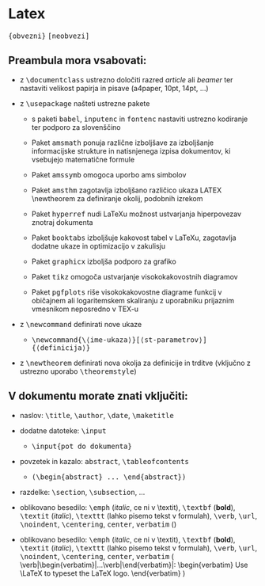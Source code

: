 # Latex

<kbd>{obvezni}</kbd>
<kbd>[neobvezi]</kbd>

## Preambula mora vsabovati:

* z <kbd>\documentclass</kbd> ustrezno določiti razred *article* ali *beamer* ter nastaviti velikost papirja in pisave (a4paper, 10pt, 14pt, …)

* z <kbd>\usepackage</kbd> našteti ustrezne pakete

    * s paketi <kbd>babel</kbd>, <kbd>inputenc</kbd> in <kbd>fontenc</kbd> nastaviti ustrezno kodiranje ter podporo za slovenščino

    * Paket <kbd>amsmath</kbd> ponuja različne izboljšave za izboljšanje informacijske strukture in natisnjenega izpisa dokumentov, ki vsebujejo matematične formule

    * Paket <kbd>amssymb</kbd> omogoca uporbo ams simbolov
    
    * Paket <kbd>amsthm</kbd> zagotavlja izboljšano različico ukaza LATEX \newtheorem za definiranje okolij, podobnih izrekom

    * Paket <kbd>hyperref</kbd> nudi LaTeXu možnost ustvarjanja hiperpovezav znotraj dokumenta

    * Paket <kbd>booktabs</kbd> izboljšuje kakovost tabel v LaTeXu, zagotavlja dodatne ukaze in optimizacijo v zakulisju

    * Paket <kbd>graphicx</kbd> izboljša podporo za grafiko

    * Paket <kbd>tikz</kbd> omogoča ustvarjanje visokokakovostnih diagramov

    * Paket <kbd>pgfplots</kbd> riše visokokakovostne diagrame funkcij v običajnem ali logaritemskem skaliranju z uporabniku prijaznim vmesnikom neposredno v TEX-u

* z <kbd>\newcommand</kbd> definirati nove ukaze
    * <kbd>\newcommand{\⟨ime-ukaza⟩}[⟨st-parametrov⟩]{⟨definicija⟩}</kbd>

* z <kbd>\newtheorem</kbd> definirati nova okolja za definicije in trditve (vključno z ustrezno uporabo <kbd>\theoremstyle</kbd>)

## V dokumentu morate znati vključiti:

* naslov: <kbd>\title</kbd>, <kbd>\author</kbd>, <kbd>\date</kbd>, <kbd>\maketitle</kbd>

* dodatne datoteke: <kbd>\input</kbd>
    * <kbd>\input{pot do dokumenta}</kbd>

* povzetek in kazalo: <kbd>abstract</kbd>, <kbd>\tableofcontents</kbd>
    * <kbd>(\begin{abstract} ... \end{abstract})</kbd>

* razdelke: <kbd>\section</kbd>, <kbd>\subsection</kbd>, …

* oblikovano besedilo: <kbd>\emph</kbd> (*italic*, ce ni v \textit), <kbd>\textbf</kbd> (**bold**), <kbd>\textit</kbd> (*italic*), <kbd>\texttt</kbd> (lahko pisemo tekst v formulah), <kbd>\verb</kbd>, <kbd>\url</kbd>, <kbd>\noindent</kbd>, <kbd>\centering</kbd>, <kbd>center</kbd>, <kbd>verbatim</kbd> ()
* oblikovano besedilo: <kbd>\emph</kbd> (*italic*, ce ni v \textit), <kbd>\textbf</kbd> (**bold**), <kbd>\textit</kbd> (*italic*), <kbd>\texttt</kbd> (lahko pisemo tekst v formulah), <kbd>\verb</kbd>, <kbd>\url</kbd>, <kbd>\noindent</kbd>, <kbd>\centering</kbd>, <kbd>center</kbd>, <kbd>verbatim</kbd> ( \verb|\begin{verbatim}|...\verb|\end{verbatim}|:
\begin{verbatim}
Use \LaTeX to typeset the LaTeX logo.
\end{verbatim} )